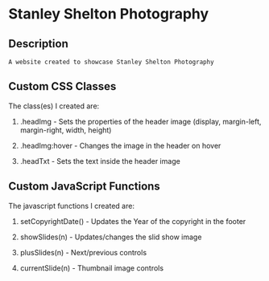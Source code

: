 # Stanley Shelton Photography

## Description
```
A website created to showcase Stanley Shelton Photography

```



## Custom CSS Classes
The class(es) I created are:

1. .headImg - 
    Sets the properties of the header image (display, margin-left, 
    margin-right, width, height)

2. .headImg:hover - 
    Changes the image in the header on hover

3. .headTxt - 
    Sets the text inside the header image

## Custom JavaScript Functions
The javascript functions I created are:

1.  setCopyrightDate() - 
    Updates the Year of the copyright in the footer

2.  showSlides(n) - 
    Updates/changes the slid show image
    
3.  plusSlides(n) - 
    Next/previous controls

4.  currentSlide(n) - 
    Thumbnail image controls
